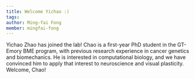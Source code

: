 ```yaml
---
title: Welcome Yichao :)
tags:
author: Ming-fai Fong
member: mingfai-fong
---
```


Yichao Zhao has joined the lab! Chao is a first-year PhD student in the GT-Emory BME program, with previous research experience in cancer genetics and biomechanics. He is interested in computational biology, and we have convinced him to apply that interest to neuroscience and visual plasticity. Welcome, Chao!


